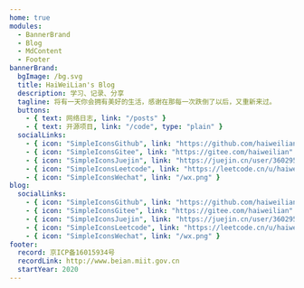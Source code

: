 ```yaml
---
home: true
modules:
  - BannerBrand
  - Blog
  - MdContent
  - Footer
bannerBrand:
  bgImage: /bg.svg
  title: HaiWeiLian's Blog
  description: 学习、记录、分享
  tagline: 将有一天你会拥有美好的生活，感谢在那每一次跌倒了以后，又重新来过。
  buttons:
    - { text: 网络日志, link: "/posts" }
    - { text: 开源项目, link: "/code", type: "plain" }
  socialLinks:
    - { icon: "SimpleIconsGithub", link: "https://github.com/haiweilian" }
    - { icon: "SimpleIconsGitee", link: "https://gitee.com/haiweilian" }
    - { icon: "SimpleIconsJuejin", link: "https://juejin.cn/user/360295547023176" }
    - { icon: "SimpleIconsLeetcode", link: "https://leetcode.cn/u/haiweilian" }
    - { icon: "SimpleIconsWechat", link: "/wx.png" }
blog:
  socialLinks:
    - { icon: "SimpleIconsGithub", link: "https://github.com/haiweilian" }
    - { icon: "SimpleIconsGitee", link: "https://gitee.com/haiweilian" }
    - { icon: "SimpleIconsJuejin", link: "https://juejin.cn/user/360295547023176" }
    - { icon: "SimpleIconsLeetcode", link: "https://leetcode.cn/u/haiweilian" }
    - { icon: "SimpleIconsWechat", link: "/wx.png" }
footer:
  record: 京ICP备16015934号
  recordLink: http://www.beian.miit.gov.cn
  startYear: 2020
---
```

